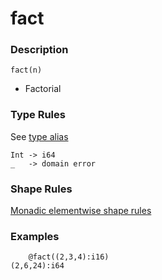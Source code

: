 # fact

### Description

`fact(n)`

- Factorial

### Type Rules

See [type alias](../../functions/#1-type-alias)

```no-highlight
Int -> i64
_   -> domain error
```

### Shape Rules

[Monadic elementwise shape rules](../../../horseir/#monadic-elementwise)

### Examples

```no-highlight
    @fact((2,3,4):i16)
(2,6,24):i64
```

